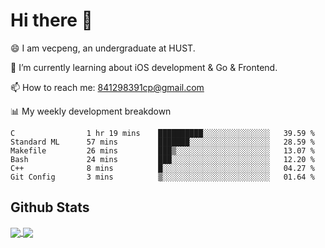 
# Hi there 👋
😄 I am vecpeng, an undergraduate at HUST.

🌱 I’m currently learning about iOS development & Go & Frontend.

📫 How to reach me: 841298391cp@gmail.com

📊 My weekly development breakdown
<!--START_SECTION:waka-->

```text
C                1 hr 19 mins    ██████████░░░░░░░░░░░░░░░   39.59 %
Standard ML      57 mins         ███████░░░░░░░░░░░░░░░░░░   28.59 %
Makefile         26 mins         ███▒░░░░░░░░░░░░░░░░░░░░░   13.07 %
Bash             24 mins         ███░░░░░░░░░░░░░░░░░░░░░░   12.20 %
C++              8 mins          █░░░░░░░░░░░░░░░░░░░░░░░░   04.27 %
Git Config       3 mins          ▒░░░░░░░░░░░░░░░░░░░░░░░░   01.64 %
```

<!--END_SECTION:waka-->

## Github Stats
<a href="https://github.com/anuraghazra/github-readme-stats">
  <img align="center" src="https://github-readme-stats.vercel.app/api?username=vecpeng&count_private=true&hide=stars" />
</a>
<a href="https://github.com/anuraghazra/convoychat">
  <img align="center" src="https://github-readme-stats.vercel.app/api/top-langs/?username=vecpeng&layout=compact" />
</a>
